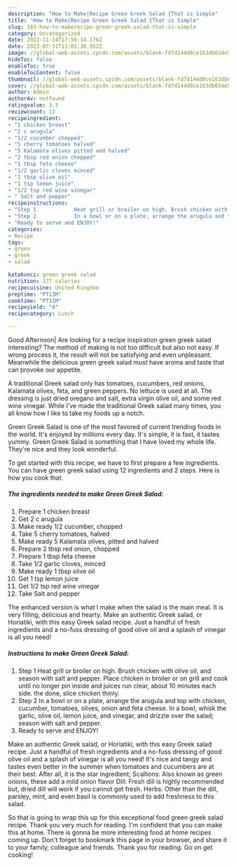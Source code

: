 ```yaml
---
description: "How to Make|Recipe Green Greek Salad {That is Simple"
title: "How to Make|Recipe Green Greek Salad {That is Simple"
slug: 183-how-to-makerecipe-green-greek-salad-that-is-simple
category: Uncategorized
date: 2022-11-14T17:56:14.176Z
date: 2023-07-31T11:01:30.952Z
image: //global-web-assets.cpcdn.com/assets/blank-fd7d144d8ce163db654e5a02c40b08a2775adb7897d16e4062681dc7e1b2800f.png
hideToc: false
enableToc: true
enableTocContent: false
thumbnail: //global-web-assets.cpcdn.com/assets/blank-fd7d144d8ce163db654e5a02c40b08a2775adb7897d16e4062681dc7e1b2800f.png
cover: //global-web-assets.cpcdn.com/assets/blank-fd7d144d8ce163db654e5a02c40b08a2775adb7897d16e4062681dc7e1b2800f.png
author: Admin
authorAv: notfound
ratingvalue: 3.3
reviewcount: 13
recipeingredient:
- "1 chicken breast"
- "2 c arugula"
- "1/2 cucumber chopped"
- "5 cherry tomatoes halved"
- "5 Kalamata olives pitted and halved"
- "2 tbsp red onion chopped"
- "1 tbsp feta cheese"
- "1/2 garlic cloves minced"
- "1 tbsp olive oil"
- "1 tsp lemon juice"
- "1/2 tsp red wine vinegar"
- " Salt and pepper"
recipeinstructions:
- "Step 1            Heat grill or broiler on high. Brush chicken with olive oil, and season with salt and pepper. Place chicken in broiler or on grill and cook until no longer pin inside and juices run clear, about 10 minutes each side. the done, slice chicken thinly."
- "Step 2            In a bowl or on a plate, arrange the arugula and top with chicken, cucumber, tomatoes, olives, onion and feta cheese. In a bowl, whisk the garlic, olive oil, lemon juice, and vinegar, and drizzle over the salad; season with salt and pepper."
- "Ready to serve and ENJOY!"
categories:
- Recipe
tags:
- green
- greek
- salad

katakunci: green greek salad 
nutrition: 177 calories
recipecuisine: United Kingdom
preptime: "PT13M"
cooktime: "PT31M"
recipeyield: "4"
recipecategory: Lunch

---
```



Good Afternoon| Are looking for a recipe inspiration green greek salad interesting? The method of making is not too difficult but also not easy. If wrong process it, the result will not be satisfying and even unpleasant. Meanwhile the delicious green greek salad must have aroma and taste that can provoke our appetite.





A traditional Greek salad only has tomatoes, cucumbers, red onions, Kalamata olives, feta, and green peppers. No lettuce is used at all. The dressing is just dried oregano and salt, extra virgin olive oil, and some red wine vinegar. While I&#39;ve made the traditional Greek salad many times, you all know how I like to take my foods up a notch.

Green Greek Salad is one of the most favored of current trending foods in the world. It's enjoyed by millions every day. It's simple, it is fast, it tastes yummy. Green Greek Salad is something that I have loved my whole life. They're nice and they look wonderful.


To get started with this recipe, we have to first prepare a few ingredients. You can have green greek salad using 12 ingredients and 2 steps. Here is how you cook that.

<!--inarticleads1-->

##### The ingredients needed to make Green Greek Salad:

1. Prepare 1 chicken breast
1. Get 2 c arugula
1. Make ready 1/2 cucumber, chopped
1. Take 5 cherry tomatoes, halved
1. Make ready 5 Kalamata olives, pitted and halved
1. Prepare 2 tbsp red onion, chopped
1. Prepare 1 tbsp feta cheese
1. Take 1/2 garlic cloves, minced
1. Make ready 1 tbsp olive oil
1. Get 1 tsp lemon juice
1. Get 1/2 tsp red wine vinegar
1. Take  Salt and pepper


The enhanced version is what I make when the salad is the main meal. It is very filling, delicious and hearty. Make an authentic Greek salad, or Horiatiki, with this easy Greek salad recipe. Just a handful of fresh ingredients and a no-fuss dressing of good olive oil and a splash of vinegar is all you need! 

<!--inarticleads2-->

##### Instructions to make Green Greek Salad:

1. Step 1            Heat grill or broiler on high. Brush chicken with olive oil, and season with salt and pepper. Place chicken in broiler or on grill and cook until no longer pin inside and juices run clear, about 10 minutes each side. the done, slice chicken thinly.
1. Step 2            In a bowl or on a plate, arrange the arugula and top with chicken, cucumber, tomatoes, olives, onion and feta cheese. In a bowl, whisk the garlic, olive oil, lemon juice, and vinegar, and drizzle over the salad; season with salt and pepper.
1. Ready to serve and ENJOY!

Make an authentic Greek salad, or Horiatiki, with this easy Greek salad recipe. Just a handful of fresh ingredients and a no-fuss dressing of good olive oil and a splash of vinegar is all you need! It&#39;s nice and tangy and tastes even better in the summer when tomatoes and cucumbers are at their best. After all, it is the star ingredient; Scallions: Also known as green onions, these add a mild onion flavor Dill: Fresh dill is highly recommended but, dried dill will work if you cannot get fresh. Herbs: Other than the dill, parsley, mint, and even basil is commonly used to add freshness to this salad. 

So that is going to wrap this up for this exceptional food green greek salad recipe. Thank you very much for reading. I'm confident that you can make this at home. There is gonna be more interesting food at home recipes coming up. Don't forget to bookmark this page in your browser, and share it to your family, colleague and friends. Thank you for reading. Go on get cooking!
